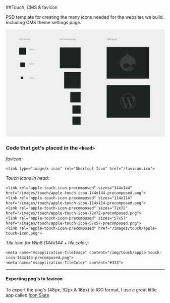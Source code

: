 ##Touch, CMS & favicon

PSD template for creating the many icons needed for the websites we build. Including CMS theme settings page.

![touch-cms-fav-icon](screenshot.png)


### Code that get's placed in the `<head>`

_favicon:_

    <link type="image/x-icon" rel="Shortcut Icon" href="/favicon.ico">

_Touch icons in head:_

    <link rel="apple-touch-icon-precomposed" sizes="144x144" href="/images/touch/apple-touch-icon-144x144-precomposed.png">
    <link rel="apple-touch-icon-precomposed" sizes="114x114" href="/images/touch/apple-touch-icon-114x114-precomposed.png">
    <link rel="apple-touch-icon-precomposed" sizes="72x72" href="/images/touch/apple-touch-icon-72x72-precomposed.png">
    <link rel="apple-touch-icon-precomposed" sizes="57x57" href="/images/touch/apple-touch-icon-57x57-precomposed.png">
    <link rel="apple-touch-icon-precomposed" href="/images/touch/apple-touch-icon.png">

_Tile icon for Win8 (144x144 + tile color):_

    <meta name="msapplication-TileImage" content="/img/touch/apple-touch-icon-144x144-precomposed.png">
    <meta name="msapplication-TileColor" content="#333">

---

#### Exporting png's to favicon

To export the png's (48px, 32px & 16px) to ICO format, I use a great little app called [Icon Slate](http://www.kodlian.com/apps/icon-slate)

